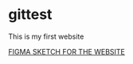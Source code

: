 # gittest
This is my first website

[FIGMA SKETCH FOR THE WEBSITE](https://www.figma.com/file/qy6cH50e67ucXi9AS8j6Sp/Untitled?node-id=0%3A1)
